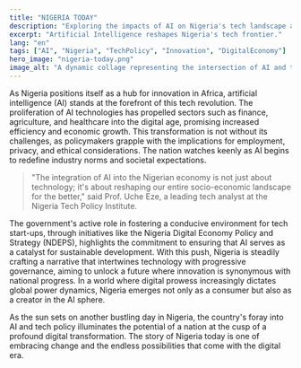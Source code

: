 ```yaml
---
title: "NIGERIA TODAY"
description: "Exploring the impacts of AI on Nigeria's tech landscape and policy implications."
excerpt: "Artificial Intelligence reshapes Nigeria's tech frontier."
lang: "en"
tags: ["AI", "Nigeria", "TechPolicy", "Innovation", "DigitalEconomy"]
hero_image: "nigeria-today.png"
image_alt: "A dynamic collage representing the intersection of AI and technology in Nigeria today"
---
```


As Nigeria positions itself as a hub for innovation in Africa, artificial intelligence (AI) stands at the forefront of this tech revolution. The proliferation of AI technologies has propelled sectors such as finance, agriculture, and healthcare into the digital age, promising increased efficiency and economic growth. This transformation is not without its challenges, as policymakers grapple with the implications for employment, privacy, and ethical considerations. The nation watches keenly as AI begins to redefine industry norms and societal expectations.

> "The integration of AI into the Nigerian economy is not just about technology; it's about reshaping our entire socio-economic landscape for the better," said Prof. Uche Eze, a leading tech analyst at the Nigeria Tech Policy Institute.

The government's active role in fostering a conducive environment for tech start-ups, through initiatives like the Nigeria Digital Economy Policy and Strategy (NDEPS), highlights the commitment to ensuring that AI serves as a catalyst for sustainable development. With this push, Nigeria is steadily crafting a narrative that intertwines technology with progressive governance, aiming to unlock a future where innovation is synonymous with national progress. In a world where digital prowess increasingly dictates global power dynamics, Nigeria emerges not only as a consumer but also as a creator in the AI sphere.

As the sun sets on another bustling day in Nigeria, the country's foray into AI and tech policy illuminates the potential of a nation at the cusp of a profound digital transformation. The story of Nigeria today is one of embracing change and the endless possibilities that come with the digital era.